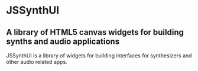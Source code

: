 JSSynthUI
==========
A library of HTML5 canvas widgets for building synths and audio applications
----------------------------------------------------------------------------

JSSynthUI is a library of widgets for building interfaces for synthesizers and other audio related apps.
